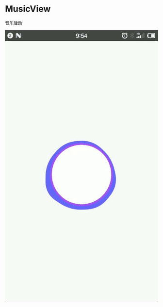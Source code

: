 # MusicView
音乐律动

![图片](https://github.com/liaofuyou/MusicView/blob/master/Screenshot/Gif_20180413_095441.gif)
